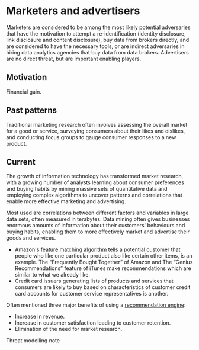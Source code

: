 # Marketers and advertisers

Marketers are considered to be among the most likely potential adversaries that have the motivation to attempt a re-identification (identity disclosure, link disclosure and content disclosure), buy data from brokers directly, and are considered to have the necessary tools, or are indirect adversaries in hiring data analytics agencies that buy data from data brokers. Advertisers are no direct threat, but are important enabling players. 

## Motivation

Financial gain.

## Past patterns

Traditional marketing research often involves assessing the overall market for a good or service, surveying consumers about their likes and dislikes, and conducting focus groups to gauge consumer responses to a new product. 

## Current

The growth of information technology has transformed market research, with a growing number of analysts learning about consumer preferences and buying habits by mining massive sets of quantitative data and employing complex algorithms to uncover patterns and correlations that enable more effective marketing and advertising.

Most used are correlations between different factors and variables in large data sets, often measured in terabytes. Data mining often gives businesses enormous amounts of information about their customers' behaviours and buying habits, enabling them to more effectively market and advertise their goods and services.

* Amazon's [feature matching algorithm](da/attack-vectors/Matching-features.md) tells a potential customer that people who like one particular product also like certain other items, is an example. The “Frequently Bought Together” of Amazon and The “Genius Recommendations” feature of iTunes make recommendations which are similar to what we already like.
* Credit card issuers generating lists of products and services that consumers are likely to buy based on characteristics of customer credit card accounts for customer service representatives is another.

Often mentioned three major benefits of using a [recommendation engine](da/uses/Recommendation-engines.md):

* Increase in revenue.
* Increase in customer satisfaction leading to customer retention.
* Elimination of the need for market research.

Threat modelling note


